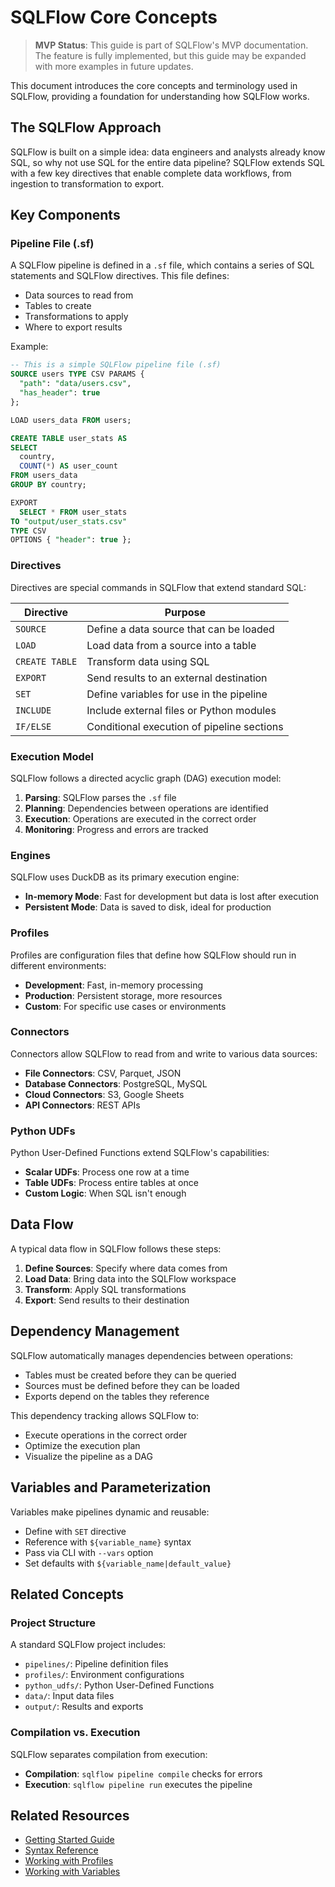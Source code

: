 # SQLFlow Core Concepts

> **MVP Status**: This guide is part of SQLFlow's MVP documentation. The feature is fully implemented, but this guide may be expanded with more examples in future updates.

This document introduces the core concepts and terminology used in SQLFlow, providing a foundation for understanding how SQLFlow works.

## The SQLFlow Approach

SQLFlow is built on a simple idea: data engineers and analysts already know SQL, so why not use SQL for the entire data pipeline? SQLFlow extends SQL with a few key directives that enable complete data workflows, from ingestion to transformation to export.

## Key Components

### Pipeline File (.sf)

A SQLFlow pipeline is defined in a `.sf` file, which contains a series of SQL statements and SQLFlow directives. This file defines:
- Data sources to read from
- Tables to create
- Transformations to apply
- Where to export results

Example:
```sql
-- This is a simple SQLFlow pipeline file (.sf)
SOURCE users TYPE CSV PARAMS {
  "path": "data/users.csv",
  "has_header": true
};

LOAD users_data FROM users;

CREATE TABLE user_stats AS
SELECT
  country,
  COUNT(*) AS user_count
FROM users_data
GROUP BY country;

EXPORT
  SELECT * FROM user_stats
TO "output/user_stats.csv"
TYPE CSV
OPTIONS { "header": true };
```

### Directives

Directives are special commands in SQLFlow that extend standard SQL:

| Directive | Purpose |
|-----------|---------|
| `SOURCE`  | Define a data source that can be loaded |
| `LOAD`    | Load data from a source into a table |
| `CREATE TABLE` | Transform data using SQL |
| `EXPORT`  | Send results to an external destination |
| `SET`     | Define variables for use in the pipeline |
| `INCLUDE` | Include external files or Python modules |
| `IF/ELSE` | Conditional execution of pipeline sections |

### Execution Model

SQLFlow follows a directed acyclic graph (DAG) execution model:

1. **Parsing**: SQLFlow parses the `.sf` file
2. **Planning**: Dependencies between operations are identified
3. **Execution**: Operations are executed in the correct order
4. **Monitoring**: Progress and errors are tracked

### Engines

SQLFlow uses DuckDB as its primary execution engine:

- **In-memory Mode**: Fast for development but data is lost after execution
- **Persistent Mode**: Data is saved to disk, ideal for production

### Profiles

Profiles are configuration files that define how SQLFlow should run in different environments:

- **Development**: Fast, in-memory processing
- **Production**: Persistent storage, more resources
- **Custom**: For specific use cases or environments

### Connectors

Connectors allow SQLFlow to read from and write to various data sources:

- **File Connectors**: CSV, Parquet, JSON
- **Database Connectors**: PostgreSQL, MySQL
- **Cloud Connectors**: S3, Google Sheets
- **API Connectors**: REST APIs

### Python UDFs

Python User-Defined Functions extend SQLFlow's capabilities:

- **Scalar UDFs**: Process one row at a time
- **Table UDFs**: Process entire tables at once
- **Custom Logic**: When SQL isn't enough

## Data Flow

A typical data flow in SQLFlow follows these steps:

1. **Define Sources**: Specify where data comes from
2. **Load Data**: Bring data into the SQLFlow workspace
3. **Transform**: Apply SQL transformations
4. **Export**: Send results to their destination

## Dependency Management

SQLFlow automatically manages dependencies between operations:

- Tables must be created before they can be queried
- Sources must be defined before they can be loaded
- Exports depend on the tables they reference

This dependency tracking allows SQLFlow to:
- Execute operations in the correct order
- Optimize the execution plan
- Visualize the pipeline as a DAG

## Variables and Parameterization

Variables make pipelines dynamic and reusable:

- Define with `SET` directive
- Reference with `${variable_name}` syntax
- Pass via CLI with `--vars` option
- Set defaults with `${variable_name|default_value}`

## Related Concepts

### Project Structure

A standard SQLFlow project includes:
- `pipelines/`: Pipeline definition files
- `profiles/`: Environment configurations
- `python_udfs/`: Python User-Defined Functions
- `data/`: Input data files
- `output/`: Results and exports

### Compilation vs. Execution

SQLFlow separates compilation from execution:
- **Compilation**: `sqlflow pipeline compile` checks for errors
- **Execution**: `sqlflow pipeline run` executes the pipeline

## Related Resources

- [Getting Started Guide](getting_started.md)
- [Syntax Reference](reference/syntax.md)
- [Working with Profiles](guides/profiles.md)
- [Working with Variables](guides/variables.md) 